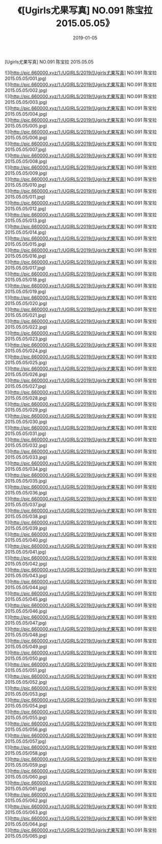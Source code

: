﻿---
layout: post
title:  《[Ugirls尤果写真] NO.091 陈宝拉 2015.05.05》
date:   2019-01-05
img: http://pic.660000.xyz/1:/UGIRLS/2019/[Ugirls尤果写真] NO.091 陈宝拉 2015.05.05/000.jpg
categories: [美女, 清纯, 唯美]
---

[Ugirls尤果写真] NO.091 陈宝拉 2015.05.05

 ![](http://pic.660000.xyz/1:/UGIRLS/2019/[Ugirls尤果写真] NO.091 陈宝拉 2015.05.05/001.jpg) <br>![](http://pic.660000.xyz/1:/UGIRLS/2019/[Ugirls尤果写真] NO.091 陈宝拉 2015.05.05/002.jpg) <br>![](http://pic.660000.xyz/1:/UGIRLS/2019/[Ugirls尤果写真] NO.091 陈宝拉 2015.05.05/003.jpg) <br>![](http://pic.660000.xyz/1:/UGIRLS/2019/[Ugirls尤果写真] NO.091 陈宝拉 2015.05.05/004.jpg) <br>![](http://pic.660000.xyz/1:/UGIRLS/2019/[Ugirls尤果写真] NO.091 陈宝拉 2015.05.05/005.jpg) <br>![](http://pic.660000.xyz/1:/UGIRLS/2019/[Ugirls尤果写真] NO.091 陈宝拉 2015.05.05/006.jpg) <br>![](http://pic.660000.xyz/1:/UGIRLS/2019/[Ugirls尤果写真] NO.091 陈宝拉 2015.05.05/007.jpg) <br>![](http://pic.660000.xyz/1:/UGIRLS/2019/[Ugirls尤果写真] NO.091 陈宝拉 2015.05.05/008.jpg) <br>![](http://pic.660000.xyz/1:/UGIRLS/2019/[Ugirls尤果写真] NO.091 陈宝拉 2015.05.05/009.jpg) <br>![](http://pic.660000.xyz/1:/UGIRLS/2019/[Ugirls尤果写真] NO.091 陈宝拉 2015.05.05/010.jpg) <br>![](http://pic.660000.xyz/1:/UGIRLS/2019/[Ugirls尤果写真] NO.091 陈宝拉 2015.05.05/011.jpg) <br>![](http://pic.660000.xyz/1:/UGIRLS/2019/[Ugirls尤果写真] NO.091 陈宝拉 2015.05.05/012.jpg) <br>![](http://pic.660000.xyz/1:/UGIRLS/2019/[Ugirls尤果写真] NO.091 陈宝拉 2015.05.05/013.jpg) <br>![](http://pic.660000.xyz/1:/UGIRLS/2019/[Ugirls尤果写真] NO.091 陈宝拉 2015.05.05/014.jpg) <br>![](http://pic.660000.xyz/1:/UGIRLS/2019/[Ugirls尤果写真] NO.091 陈宝拉 2015.05.05/015.jpg) <br>![](http://pic.660000.xyz/1:/UGIRLS/2019/[Ugirls尤果写真] NO.091 陈宝拉 2015.05.05/016.jpg) <br>![](http://pic.660000.xyz/1:/UGIRLS/2019/[Ugirls尤果写真] NO.091 陈宝拉 2015.05.05/017.jpg) <br>![](http://pic.660000.xyz/1:/UGIRLS/2019/[Ugirls尤果写真] NO.091 陈宝拉 2015.05.05/018.jpg) <br>![](http://pic.660000.xyz/1:/UGIRLS/2019/[Ugirls尤果写真] NO.091 陈宝拉 2015.05.05/019.jpg) <br>![](http://pic.660000.xyz/1:/UGIRLS/2019/[Ugirls尤果写真] NO.091 陈宝拉 2015.05.05/020.jpg) <br>![](http://pic.660000.xyz/1:/UGIRLS/2019/[Ugirls尤果写真] NO.091 陈宝拉 2015.05.05/021.jpg) <br>![](http://pic.660000.xyz/1:/UGIRLS/2019/[Ugirls尤果写真] NO.091 陈宝拉 2015.05.05/022.jpg) <br>![](http://pic.660000.xyz/1:/UGIRLS/2019/[Ugirls尤果写真] NO.091 陈宝拉 2015.05.05/023.jpg) <br>![](http://pic.660000.xyz/1:/UGIRLS/2019/[Ugirls尤果写真] NO.091 陈宝拉 2015.05.05/024.jpg) <br>![](http://pic.660000.xyz/1:/UGIRLS/2019/[Ugirls尤果写真] NO.091 陈宝拉 2015.05.05/025.jpg) <br>![](http://pic.660000.xyz/1:/UGIRLS/2019/[Ugirls尤果写真] NO.091 陈宝拉 2015.05.05/026.jpg) <br>![](http://pic.660000.xyz/1:/UGIRLS/2019/[Ugirls尤果写真] NO.091 陈宝拉 2015.05.05/027.jpg) <br>![](http://pic.660000.xyz/1:/UGIRLS/2019/[Ugirls尤果写真] NO.091 陈宝拉 2015.05.05/028.jpg) <br>![](http://pic.660000.xyz/1:/UGIRLS/2019/[Ugirls尤果写真] NO.091 陈宝拉 2015.05.05/029.jpg) <br>![](http://pic.660000.xyz/1:/UGIRLS/2019/[Ugirls尤果写真] NO.091 陈宝拉 2015.05.05/030.jpg) <br>![](http://pic.660000.xyz/1:/UGIRLS/2019/[Ugirls尤果写真] NO.091 陈宝拉 2015.05.05/031.jpg) <br>![](http://pic.660000.xyz/1:/UGIRLS/2019/[Ugirls尤果写真] NO.091 陈宝拉 2015.05.05/032.jpg) <br>![](http://pic.660000.xyz/1:/UGIRLS/2019/[Ugirls尤果写真] NO.091 陈宝拉 2015.05.05/033.jpg) <br>![](http://pic.660000.xyz/1:/UGIRLS/2019/[Ugirls尤果写真] NO.091 陈宝拉 2015.05.05/034.jpg) <br>![](http://pic.660000.xyz/1:/UGIRLS/2019/[Ugirls尤果写真] NO.091 陈宝拉 2015.05.05/035.jpg) <br>![](http://pic.660000.xyz/1:/UGIRLS/2019/[Ugirls尤果写真] NO.091 陈宝拉 2015.05.05/036.jpg) <br>![](http://pic.660000.xyz/1:/UGIRLS/2019/[Ugirls尤果写真] NO.091 陈宝拉 2015.05.05/037.jpg) <br>![](http://pic.660000.xyz/1:/UGIRLS/2019/[Ugirls尤果写真] NO.091 陈宝拉 2015.05.05/038.jpg) <br>![](http://pic.660000.xyz/1:/UGIRLS/2019/[Ugirls尤果写真] NO.091 陈宝拉 2015.05.05/039.jpg) <br>![](http://pic.660000.xyz/1:/UGIRLS/2019/[Ugirls尤果写真] NO.091 陈宝拉 2015.05.05/040.jpg) <br>![](http://pic.660000.xyz/1:/UGIRLS/2019/[Ugirls尤果写真] NO.091 陈宝拉 2015.05.05/041.jpg) <br>![](http://pic.660000.xyz/1:/UGIRLS/2019/[Ugirls尤果写真] NO.091 陈宝拉 2015.05.05/042.jpg) <br>![](http://pic.660000.xyz/1:/UGIRLS/2019/[Ugirls尤果写真] NO.091 陈宝拉 2015.05.05/043.jpg) <br>![](http://pic.660000.xyz/1:/UGIRLS/2019/[Ugirls尤果写真] NO.091 陈宝拉 2015.05.05/044.jpg) <br>![](http://pic.660000.xyz/1:/UGIRLS/2019/[Ugirls尤果写真] NO.091 陈宝拉 2015.05.05/045.jpg) <br>![](http://pic.660000.xyz/1:/UGIRLS/2019/[Ugirls尤果写真] NO.091 陈宝拉 2015.05.05/046.jpg) <br>![](http://pic.660000.xyz/1:/UGIRLS/2019/[Ugirls尤果写真] NO.091 陈宝拉 2015.05.05/047.jpg) <br>![](http://pic.660000.xyz/1:/UGIRLS/2019/[Ugirls尤果写真] NO.091 陈宝拉 2015.05.05/048.jpg) <br>![](http://pic.660000.xyz/1:/UGIRLS/2019/[Ugirls尤果写真] NO.091 陈宝拉 2015.05.05/049.jpg) <br>![](http://pic.660000.xyz/1:/UGIRLS/2019/[Ugirls尤果写真] NO.091 陈宝拉 2015.05.05/050.jpg) <br>![](http://pic.660000.xyz/1:/UGIRLS/2019/[Ugirls尤果写真] NO.091 陈宝拉 2015.05.05/051.jpg) <br>![](http://pic.660000.xyz/1:/UGIRLS/2019/[Ugirls尤果写真] NO.091 陈宝拉 2015.05.05/052.jpg) <br>![](http://pic.660000.xyz/1:/UGIRLS/2019/[Ugirls尤果写真] NO.091 陈宝拉 2015.05.05/053.jpg) <br>![](http://pic.660000.xyz/1:/UGIRLS/2019/[Ugirls尤果写真] NO.091 陈宝拉 2015.05.05/054.jpg) <br>![](http://pic.660000.xyz/1:/UGIRLS/2019/[Ugirls尤果写真] NO.091 陈宝拉 2015.05.05/055.jpg) <br>![](http://pic.660000.xyz/1:/UGIRLS/2019/[Ugirls尤果写真] NO.091 陈宝拉 2015.05.05/056.jpg) <br>![](http://pic.660000.xyz/1:/UGIRLS/2019/[Ugirls尤果写真] NO.091 陈宝拉 2015.05.05/057.jpg) <br>![](http://pic.660000.xyz/1:/UGIRLS/2019/[Ugirls尤果写真] NO.091 陈宝拉 2015.05.05/058.jpg) <br>![](http://pic.660000.xyz/1:/UGIRLS/2019/[Ugirls尤果写真] NO.091 陈宝拉 2015.05.05/059.jpg) <br>![](http://pic.660000.xyz/1:/UGIRLS/2019/[Ugirls尤果写真] NO.091 陈宝拉 2015.05.05/060.jpg) <br>![](http://pic.660000.xyz/1:/UGIRLS/2019/[Ugirls尤果写真] NO.091 陈宝拉 2015.05.05/061.jpg) <br>![](http://pic.660000.xyz/1:/UGIRLS/2019/[Ugirls尤果写真] NO.091 陈宝拉 2015.05.05/062.jpg) <br>![](http://pic.660000.xyz/1:/UGIRLS/2019/[Ugirls尤果写真] NO.091 陈宝拉 2015.05.05/063.jpg) <br>![](http://pic.660000.xyz/1:/UGIRLS/2019/[Ugirls尤果写真] NO.091 陈宝拉 2015.05.05/064.jpg) <br>![](http://pic.660000.xyz/1:/UGIRLS/2019/[Ugirls尤果写真] NO.091 陈宝拉 2015.05.05/065.jpg) <br>